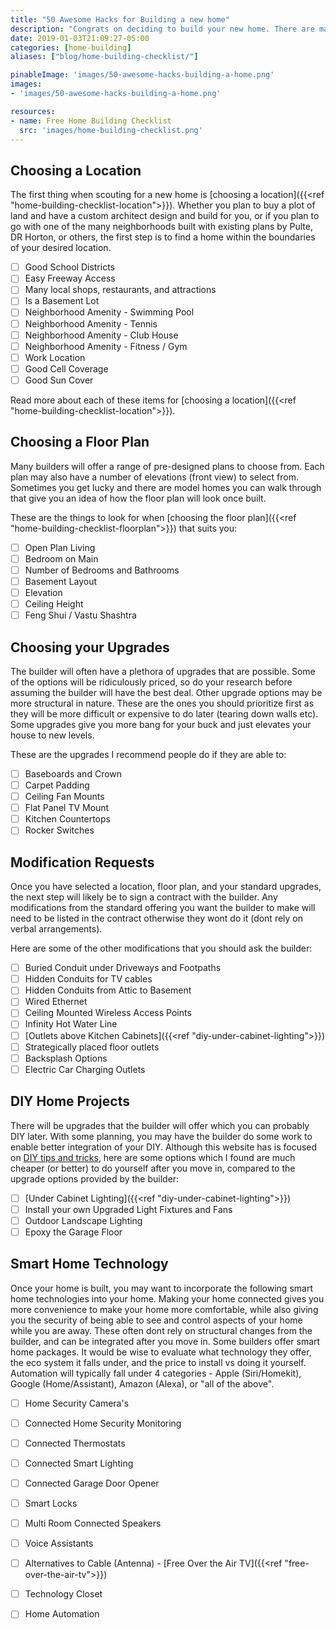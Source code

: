 ```yaml
---
title: "50 Awesome Hacks for Building a new home"
description: "Congrats on deciding to build your new home. There are many items to consider to find and build your dream home.  Go through my home building checklist for building a new house to help you get into your dream home."
date: 2019-01-03T21:09:27-05:00
categories: [home-building]
aliases: ["blog/home-building-checklist/"]

pinableImage: 'images/50-awesome-hacks-building-a-home.png'
images:
- 'images/50-awesome-hacks-building-a-home.png'

resources:
- name: Free Home Building Checklist
  src: 'images/home-building-checklist.png'
---
```



Choosing a Location
-------------------

The first thing when scouting for a new home is [choosing a location]({{<ref "home-building-checklist-location">}}).  Whether you plan to buy a plot of land and have a custom architect design and build for you, or if you plan to go with one of the many neighborhoods built with existing plans by Pulte, DR Horton, or others, the first step is to find a home within the boundaries of your desired location.

- [ ] <label>Good School Districts</label>
- [ ] <label>Easy Freeway Access</label>
- [ ] <label>Many local shops, restaurants, and attractions</label>
- [ ] <label>Is a Basement Lot</label>
- [ ] <label>Neighborhood Amenity - Swimming Pool</label>
- [ ] <label>Neighborhood Amenity - Tennis</label>
- [ ] <label>Neighborhood Amenity - Club House</label>
- [ ] <label>Neighborhood Amenity - Fitness / Gym</label>
- [ ] <label>Work Location</label>
- [ ] <label>Good Cell Coverage</label>
- [ ] <label>Good Sun Cover</label>

Read more about each of these items for [choosing a location]({{<ref "home-building-checklist-location">}}).


Choosing a Floor Plan
---------------------

Many builders will offer a range of pre-designed plans to choose from.  Each plan may also have a number of elevations (front view) to select from.  Sometimes you get lucky and there are model homes you can walk through that give you an idea of how the floor plan will look once built.  

These are the things to look for when [choosing the floor plan]({{<ref "home-building-checklist-floorplan">}}) that suits you:

- [ ] <label>Open Plan Living</label>
- [ ] <label>Bedroom on Main</label>
- [ ] <label>Number of Bedrooms and Bathrooms</label>
- [ ] <label>Basement Layout</label>
- [ ] <label>Elevation</label>
- [ ] <label>Ceiling Height</label>
- [ ] <label>Feng Shui / Vastu Shashtra</label>

Choosing your Upgrades
----------------------

The builder will often have a plethora of upgrades that are possible.  Some of the options will be ridiculously priced, so do your research before assuming the builder will have the best deal.  Other upgrade options may be more structural in nature.  These are the ones you should prioritize first as they will be more difficult or expensive to do later (tearing down walls etc).  Some upgrades give you more bang for your buck and just elevates your house to new levels.

These are the upgrades I recommend people do if they are able to:

- [ ] <label>Baseboards and Crown</label>
- [ ] <label>Carpet Padding</label>
- [ ] <label>Ceiling Fan Mounts</label>
- [ ] <label>Flat Panel TV Mount</label>
- [ ] <label>Kitchen Countertops</label>
- [ ] <label>Rocker Switches</label>

Modification Requests
---------------------

Once you have selected a location, floor plan, and your standard upgrades, the next step will likely be to sign a contract with the builder. Any modifications from the standard offering you want the builder to make will need to be listed in the contract otherwise they wont do it (dont rely on verbal arrangements).

Here are some of the other modifications that you should ask the builder:

- [ ] <label>Buried Conduit under Driveways and Footpaths</label>
- [ ] <label>Hidden Conduits for TV cables</label>
- [ ] <label>Hidden Conduits from Attic to Basement</label>
- [ ] <label>Wired Ethernet</label>
- [ ] <label>Ceiling Mounted Wireless Access Points</label>
- [ ] <label>Infinity Hot Water Line</label>
- [ ] <label>[Outlets above Kitchen Cabinets]({{<ref "diy-under-cabinet-lighting">}})</label>
- [ ] <label>Strategically placed floor outlets</label>
- [ ] <label>Backsplash Options</label>
- [ ] <label>Electric Car Charging Outlets</label>

DIY Home Projects
-----------------

There will be upgrades that the builder will offer which you can probably DIY later.  With some planning, you may have the builder do some work to enable better integration of your DIY.  Although this website has is focused on <a href="/categories/home-improvement">DIY tips and tricks</a>, here are some options which I found are much cheaper (or better) to do yourself after you move in, compared to the upgrade options provided by the builder:

- [ ] <label>[Under Cabinet Lighting]({{<ref "diy-under-cabinet-lighting">}})</label>
- [ ] <label>Install your own Upgraded Light Fixtures and Fans</label>
- [ ] <label>Outdoor Landscape Lighting</label>
- [ ] <label>Epoxy the Garage Floor</label>

Smart Home Technology
---------------------

Once your home is built, you may want to incorporate the following smart home technologies into your home.  Making your home connected gives you more convenience to make your home more comfortable, while also giving you the security of being able to see and control aspects of your home while you are away.  These often dont rely on structural changes from the builder, and can be integrated after you move in.  Some builders offer smart home packages.  It would be wise to evaluate what technology they offer, the eco system it falls under, and the price to install vs doing it yourself.  Automation will typically fall under 4 categories - Apple (Siri/Homekit), Google (Home/Assistant), Amazon (Alexa), or "all of the above".

- [ ] <label>Home Security Camera's</label>
- [ ] <label>Connected Home Security Monitoring</label>
- [ ] <label>Connected Thermostats</label>
- [ ] <label>Connected Smart Lighting</label>
- [ ] <label>Connected Garage Door Opener</label>
- [ ] <label>Smart Locks</label>
- [ ] <label>Multi Room Connected Speakers</label>
- [ ] <label>Voice Assistants</label>
- [ ] <label>Alternatives to Cable (Antenna) - [Free Over the Air TV]({{<ref "free-over-the-air-tv">}})</label>
- [ ] <label>Technology Closet</label>
- [ ] <label>Home Automation</label>

